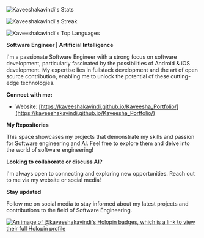 

![Kaveeshakavindi's Stats](https://github-readme-stats.vercel.app/api?username=Kaveeshakavindi&theme=default&show_icons=true&hide_border=true&count_private=true)

![Kaveeshakavindi's Streak](https://github-readme-streak-stats.herokuapp.com/?user=Kaveeshakavindi&theme=default&hide_border=true)


![Kaveeshakavindi's Top Languages](https://github-readme-stats.vercel.app/api/top-langs/?username=Kaveeshakavindi&theme=default&show_icons=true&hide_border=true&layout=compact)

**Software Engineer | Artificial Intelligence**

I'm a passionate Software Engineer with a strong focus on software development, particularly fascinated by the possibilities of Android & iOS development. My expertise lies in fullstack development and the art of open source contribution, enabling me to unlock the potential of these cutting-edge technologies.

**Connect with me:**

* Website: [https://kaveeshakavindi.github.io/Kaveesha_Portfolio/](https://kaveeshakavindi.github.io/Kaveesha_Portfolio/)


**My Repositories**

This space showcases my projects that demonstrate my skills and passion for Software engineering and AI. Feel free to explore them and delve into the world of software engineering!

**Looking to collaborate or discuss AI?**

I'm always open to connecting and exploring new opportunities. Reach out to me via my website or social media!

**Stay updated**

Follow me on social media to stay informed about my latest projects and contributions to the field of Software Engineering.

[![An image of @kaveeshakavindi's Holopin badges, which is a link to view their full Holopin profile](https://holopin.me/kaveeshakavindi)](https://holopin.io/@kaveeshakavindi)



